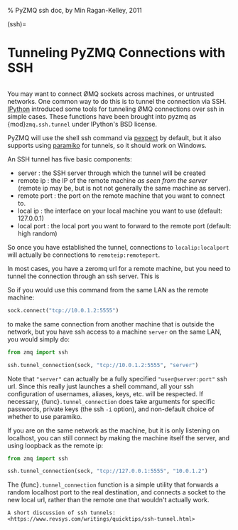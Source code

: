 % PyZMQ ssh doc, by Min Ragan-Kelley, 2011

(ssh)=

# Tunneling PyZMQ Connections with SSH

```{versionadded} 2.1.9
```

You may want to connect ØMQ sockets across machines, or untrusted networks. One common way
to do this is to tunnel the connection via SSH. [IPython] introduced some tools for
tunneling ØMQ connections over ssh in simple cases. These functions have been brought into
pyzmq as {mod}`zmq.ssh.tunnel` under IPython's BSD license.

PyZMQ will use the shell ssh command via [pexpect] by default, but it also supports
using [paramiko] for tunnels, so it should work on Windows.

An SSH tunnel has five basic components:

- server : the SSH server through which the tunnel will be created
- remote ip : the IP of the remote machine *as seen from the server*
  (remote ip may be, but is not not generally the same machine as server).
- remote port : the port on the remote machine that you want to connect to.
- local ip : the interface on your local machine you want to use (default: 127.0.0.1)
- local port : the local port you want to forward to the remote port (default: high random)

So once you have established the tunnel, connections to `localip:localport` will actually
be connections to `remoteip:remoteport`.

In most cases, you have a zeromq url for a remote machine, but you need to tunnel the
connection through an ssh server.  This is

So if you would use this command from the same LAN as the remote machine:

```python
sock.connect("tcp://10.0.1.2:5555")
```

to make the same connection from another machine that is outside the network, but you have
ssh access to a machine `server` on the same LAN, you would simply do:

```python
from zmq import ssh

ssh.tunnel_connection(sock, "tcp://10.0.1.2:5555", "server")
```

Note that `"server"` can actually be a fully specified `"user@server:port"` ssh url.
Since this really just launches a shell command, all your ssh configuration of usernames,
aliases, keys, etc. will be respected. If necessary, {func}`.tunnel_connection` does take
arguments for specific passwords, private keys (the ssh `-i` option), and non-default
choice of whether to use paramiko.

If you are on the same network as the machine, but it is only listening on localhost, you
can still connect by making the machine itself the server, and using loopback as the
remote ip:

```python
from zmq import ssh

ssh.tunnel_connection(sock, "tcp://127.0.0.1:5555", "10.0.1.2")
```

The {func}`.tunnel_connection` function is a simple utility that forwards a random
localhost port to the real destination, and connects a socket to the new local url,
rather than the remote one that wouldn't actually work.

```{seealso}
A short discussion of ssh tunnels: <https://www.revsys.com/writings/quicktips/ssh-tunnel.html>
```

[ipython]: https://ipython.org
[paramiko]: https://www.lag.net/paramiko/
[pexpect]: https://pexpect.readthedocs.io
